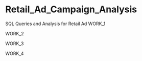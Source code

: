 # Retail_Ad_Campaign_Analysis
 SQL Queries and Analysis for Retail Ad
WORK_1

WORK_2

WORK_3

WORK_4
